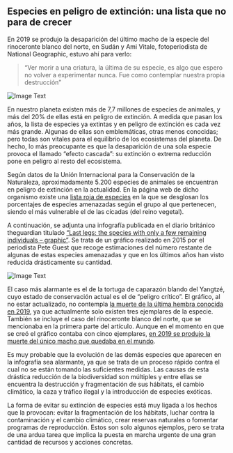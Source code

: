 ## Especies en peligro de extinción: una lista que no para de crecer

En 2019 se produjo la desaparición del último macho de la especie del rinoceronte blanco del norte, en Sudán y Ami Vitale, fotoperiodista de National Geographic, estuvo ahí para verlo:

> “Ver morir a una criatura, la última de su especie, es algo que espero no volver a experimentar nunca. Fue como contemplar nuestra propia destrucción”

![Image Text](https://www.nationalgeographic.com.es/medio/2020/02/21/rinocerontesudan4_98df3614_1280x853.jpg)

En nuestro planeta existen más de 7,7 millones de especies de animales, y más del 20% de ellas está en peligro de extinción. A medida que pasan los años, la lista de especies ya extintas y en peligro de extinción es cada vez más grande. Algunas de ellas son emblemáticas, otras menos conocidas; pero todas son vitales para el equilibrio de los ecosistemas del planeta. De hecho, lo más preocupante es que la desaparición de una sola especie provoca el llamado “efecto cascada”: su extinción o extrema reducción pone en peligro al resto del ecosistema. 

Según datos de la Unión Internacional para la Conservación de la Naturaleza, aproximadamente 5.200 especies de animales se encuentran en peligro de extinción en la actualidad. En la página web de dicho organismo existe una [lista roja de especies](https://www.iucnredlist.org) en la que se desglosan los porcentajes de especies amenazadas según el grupo al que pertenecen, siendo el más vulnerable el de las cícadas (del reino vegetal).

A continuación, se adjunta una infografía publicada en el diario británico theguardian titulado [“Last legs: the species with only a few remaining individuals – graphic”](https://www.theguardian.com/environment/2015/jun/13/last-legs-species-few-remaining-individuals-graphic). Se trata de un gráfico realizado en 2015 por el periodista Pete Guest que recoge estimaciones del número restante de algunas de estas especies amenazadas y que en los últimos años han visto reducida drásticamente su cantidad.

![Image Text](https://static.guim.co.uk/sys-images/Guardian/Pix/pictures/2015/6/11/1434033087216/webendangered01.jpg)

El caso más alarmante es el de la tortuga de caparazón blando del Yangtzé, cuyo estado de conservación actual es el de “peligro crítico”. El gráfico, al no estar actualizado, no contempla [la muerte de la última hembra conocida en 2019](https://www.elperiodico.com/es/ciencia/20190415/tortuga-gigante-caparazon-blando-yangtse-7408747), ya que actualmente solo existen tres ejemplares de la especie. También se incluye el caso del rinoceronte blanco del norte, que se mencionaba en la primera parte del artículo. Aunque en el momento en que se creó el gráfico contaba con cinco ejemplares, [en 2019 se produjo la muerte del único macho que quedaba en el mundo](https://traficoespecies.wwf.es/blog/adios-sudan-el-rinoceronte-blanco-del-norte-camino-la-extincion). 

Es muy probable que la evolución de las demás especies que aparecen en la infografía sea alarmante, ya que se trata de un proceso rápido contra el cual no se están tomando las suficientes medidas. Las causas de esta drástica reducción de la biodiversidad son múltiples y entre ellas se encuentra la destrucción y fragmentación de sus hábitats, el cambio climático, la caza y tráfico ilegal y la introducción de especies exóticas. 

La forma de evitar su extinción de especies está muy ligada a los hechos que la provocan: evitar la fragmentación de los hábitats, luchar contra la contaminación y el cambio climático, crear reservas naturales o fomentar programas de reproducción. Estos son solo algunos ejemplos, pero se trata de una ardua tarea que implica la puesta en marcha urgente de una gran cantidad de recursos y acciones concretas.
